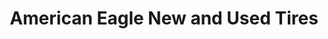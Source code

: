 ---
title: "American Eagle New and Used Tires"
url: /indianapolis/american-eagle-new-and-used-tires/
shop: tyres
---